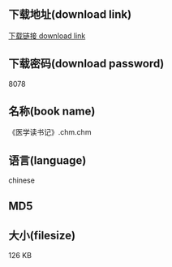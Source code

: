 ## 下载地址(download link)
[下载链接 download link](https://tutu365.netlify.app/?s=%E3%80%8A%E5%8C%BB%E5%AD%A6%E8%AF%BB%E4%B9%A6%E8%AE%B0%E3%80%8B.chm)

## 下载密码(download password)
8078

## 名称(book name)
《医学读书记》.chm.chm

## 语言(language)
chinese

## MD5


## 大小(filesize)
126 KB
